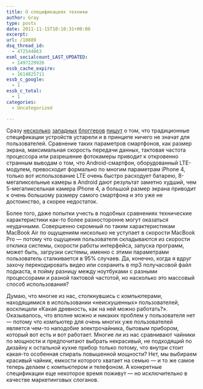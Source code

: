 ```yaml
---
title: О спецификациях техники
author: Gray
type: posts
date: 2011-11-15T10:10:31+00:00
excerpt:
url: /10889
dsq_thread_id:
  - 472544063
esml_socialcount_LAST_UPDATED:
  - 1497229926
essb_cache_expire:
  - 1614825711
essb_c_google:
  - 1
essb_c_total:
  - 1
categories:
  - Uncategorized

---
```








Сразу [несколько][1] [западных][2] [блоггеров][3] [пишут][4] о том, что традиционные спецификации устройств устарели и в принципе ничего не значат для пользователей. Сравнение таких параметров смартфонов, как размер экрана, максимальная скорость передачи данных, тактовая частота процессора или разрешение фотокамеры приводит к откровенно странным выводам о том, что Android-смартфон, оборудованный LTE-модулем, превосходит формально по многим параметрам iPhone 4, только вот использование LTE очень быстро расходует батарею, 8-мегапиксельные камеры в Android дают результат заметно худший, чем 5-мегапиксельная камера iPhone 4, а большой размер экрана приводит к очень большому размеру самого смартфона и это уже не достоинство, а скорее недостаток.

Более того, даже попытки учесть в подобных сравнениях технические характеристики как-то более разносторонне могут оказаться неудачными. Совершенно скромный по таким характеристикам MacBook Air по ощущениям нисколько не уступает в скорости MacBook Pro — потому что ощущения пользователя складываются из скорости отклика системы, скорости работы интерфейса, запуска программ, может быть, загрузки системы, именно с этими параметрами пользователь сталкивается в 95% случаев. Да, конечно, когда я вдруг захочу перекодировать видео или сохранить в mp3 получасовой файл подкаста, я пойму разницу между ноутбуками с разными процессорами и разной тактовой частотой, но насколько это массовый способ использования?

Думаю, что многие из нас, столкнувшись с компьютерами, находящимися в использовании &#171;неискушенных&#187; пользователей, восклицали &#171;Какая древность, как на ней можно работать?&#187;. Оказывалось, что вполне можно и никаких проблем у пользователя нет — потому что компьютер для очень многих уже пользователей является чем-то наподобие электрочайника, бытовым прибором, который вот есть и вот работает. Многие ли из нас сравнивают чайники по мощности и предпочитают выбрать некрасивый, не подходящий по дизайну к остальной кухне прибор только потому, что внутри стоит какая-то особенная спираль повышенной мощности? Нет, мы выбираем красивый чайник, емкости которого хватает на семью — и то же самое теперь делаем с компьютером и телефоном. А конкретные спецификации еще некоторое время поживут — но исключительно в качестве маркетинговых слоганов.

 [1]: http://www.marco.org/2011/11/08/consumer-reports-iphone-4s
 [2]: http://drewb.org/post/12516915527/device-specs-have-become-meaningless
 [3]: http://techcrunch.com/2011/11/14/stumbling-towards-the-future-the-pc-ification-of-android-tablets/
 [4]: http://techcrunch.com/2011/11/14/rip-spec/